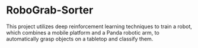 # RoboGrab-Sorter
This project utilizes deep reinforcement learning techniques to train a robot, which combines a mobile platform and a Panda robotic arm, to automatically grasp objects on a tabletop and classify them.

